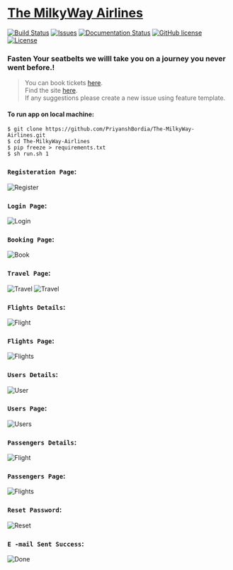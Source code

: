 # [The MilkyWay Airlines](https://priyanshbordia.github.io/The-MilkyWay-Airlines)

[![Build Status](https://travis-ci.com/PriyanshBordia/The-MilkyWay-Airlines.svg?branch=main)](https://travis-ci.com/PriyanshBordia/The-MilkyWay-Airlines)
[![Issues](http://img.shields.io/github/issues/PriyanshBordia/The-MilkyWay-Airlines.svg)](https://github.com/PriyanshBordia/The-MilkyWay-Airlines/issues)
[![Documentation Status](https://readthedocs.org/projects/the-milkyway-airlines/badge/?version=latest)](https://the-milkyway-airlines.readthedocs.io/en/latest/?badge=latest)
[![GitHub license](https://img.shields.io/github/license/PriyanshBordia/The-MilkyWay-Airlines)](https://github.com/PriyanshBordia/The-MilkyWay-Airlines/blob/main/LICENSE)
[![License](https://img.shields.io/badge/license-MIT-brightgreen.svg)](https://raw.githubusercontent.com/PriyanshBordia/The-MilkyWay-Airlines/main/LICENSE.txt)

### Fasten Your seatbelts we willl take you on a journey you never went before.!


> You can book tickets [here](https://the-milky-way-airlines.herokuapp.com).<br>
> Find the site [here](https://the-milkway-airlines.business.site/?m=true).<br>
> If any suggestions please create a new issue using feature template.

#### To run app on local machine:
```
$ git clone https://github.com/PriyanshBordia/The-MilkyWay-Airlines.git
$ cd The-MilkyWay-Airlines
$ pip freeze > requirements.txt
$ sh run.sh 1
```

### `Registeration Page`:

![Register](./screenshots/register.png)

### `Login Page`:

![Login](./screenshots/login.png)

### `Booking Page`:

![Book](./screenshots/book.png)

### `Travel Page`:

![Travel](./screenshots/travel1.png)
![Travel](./screenshots/travel2.png)


### `Flights Details`:

![Flight](./screenshots/flight.png)

### `Flights Page`:

![Flights](./screenshots/flights.png)

### `Users Details`:

![User](./screenshots/user.png)

### `Users Page`:

![Users](./screenshots/users.png)

### `Passengers Details`:

![Flight](./screenshots/passenger.png)

### `Passengers Page`:

![Flights](./screenshots/passengers.png)

### `Reset Password`:

![Reset](./screenshots/reset.png)

### `E -mail Sent Success`:

![Done](./screenshots/done.png)
